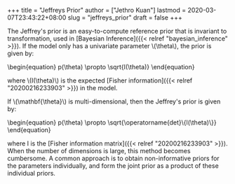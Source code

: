 +++
title = "Jeffreys Prior"
author = ["Jethro Kuan"]
lastmod = 2020-03-07T23:43:22+08:00
slug = "jeffreys_prior"
draft = false
+++

The Jeffrey's prior is an easy-to-compute reference prior that is
invariant to transformation, used in [Bayesian Inference]({{< relref "bayesian_inference" >}}). If the model
only has a univariate parameter \\(\theta\\), the prior is given by:

\begin{equation}
  p(\theta) \propto \sqrt{I(\theta)}
\end{equation}

where \\(I(\theta)\\) is the expected [Fisher information]({{< relref "20200216233903" >}}) in the model.

If \\(\mathbf{\theta}\\) is multi-dimensional, then the Jeffrey's prior is
given by:

\begin{equation}
  p(\theta) \propto \sqrt{\operatorname{det}\\{l(\theta)\\}}
\end{equation}

where I is the [Fisher information matrix]({{< relref "20200216233903" >}}). When the number of
dimensions is large, this method becomes cumbersome. A common approach
is to obtain non-informative priors for the parameters individually,
and form the joint prior as a product of these individual priors.
